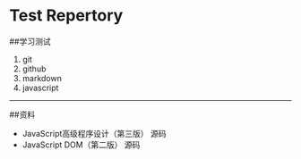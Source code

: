# Test Repertory

##学习测试
1. git
2. github
3. markdown
4. javascript

-------------------
##资料
- JavaScript高级程序设计（第三版） 源码
- JavaScript DOM（第二版） 源码
